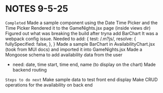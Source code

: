 # NOTES 9-5-25 #

`Completed`
Made a sample component using the Date Time Picker and the Time Picker
Rendered it to the GameNights.jsx page (inside views dir)
Figured out what was breaking the build after tryna add BarChart 
It was a webpack config issue. Needed to add:
  {
    test: /\.m?js/,
    resolve: {
      fullySpecified: false,
    },
  }
Made a sample BarChart in AvailabilityChart.jsx (took from MUI docs) and imported it into GameNights.jsx
Made a Mongoose schema to add availability data from the user
- need: date, time start, time end, name (to display on the chart)
Made backend routing 

`Steps to do next`
Make sample data to test front end display
Make CRUD operations for the availability on back end

